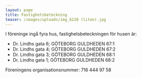```yaml
---
layout: page
title: Fastighetsbeteckning
teaser: /images/uploads/img_6220 (liten).jpg
---
```

I föreninge ingå fyra hus, fastighetsbeteckningen för husen är:

* Dr. Lindhs gata 6; GÖTEBORG GULDHEDEN 67:1
* Dr. Lindhs gata 4; GÖTEBORG GULDHEDEN 67:2
* Dr. Lindhs gata 3; GÖTEBORG GULDHEDEN 68:1
* Dr. Lindhs gata 1; GÖTEBORG GULDHEDEN 68:2

Föreningens organisationsnummer: 716 444 97 58
